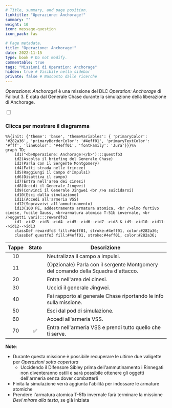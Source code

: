 ```yaml
---
# Title, summary, and page position.
linktitle: "Operazione: Anchorage!"
summary: ""
weight: 10
icon: message-question
icon_pack: fas

# Page metadata.
title: "Operazione: Anchorage!"
date: 2022-11-15
type: book # Do not modify.
commentable: true
tags: "Missioni di Operation: Anchorage"
hidden: true # Visibile nella sidebar
private: false # Nascosto dalle ricerche
---
```


<div class="fo3">

*Operazione: Anchorage!* è una missione del DLC *Operation: Anchorage* di Fallout 3. È data dal Generale Chase durante la simulazione della liberazione di Anchorage.



<section class="chart-collapse">
<input type="checkbox" name="collapse2" id="handle2">
<h3 class="handle">
<label for="handle2">Clicca per mostrare il diagramma</label>
</h3>
<div class="content">

```mermaid
%%{init: {'theme': 'base', 'themeVariables': { 'primaryColor': '#282a36', 'primaryBorderColor': '#4eff01', 'primaryTextColor': '#fff', 'lineColor': '#4eff01', 'fontFamily': 'Jura'}}}%%
graph TD;
    id1("<b>Operazione: Anchorage!</b>"):::questfo3
    id2(Ascolta il briefing del Generale Chase)
    id3(Parla con il Sergente Montgomery)
    id4(Fatti strada nelle trincee)
    id5(Raggiungi il Campo d'Impulsi)
    id6(Disattiva il campo)
    id7(Entra nell'area dei cinesi) 
    id8(Uccidi il Generale Jingwei)
    id9(Convinci il Generale Jingwei <br />a suicidarsi)
    id10(Esci dalla simulazione)
    id11(Accedi all'armeria VSS)
    id12(Sopravvivi all'ammutinamento)
    id13(100 PE, addestramento armatura atomica, <br />elmo furtivo cinese, fucile Gauss, <br>armatura atomica T-51b invernale, <br />oggetti vari):::rewardfo3
    id1-->id2-->id3-->id4-->id5-->id6-->id7-->id8 & id9-->id10-->id11-->id12-->id13
    classDef rewardfo3 fill:#4eff01, stroke:#4eff01, color:#282a36;
    classDef questfo3 fill:#4eff01, stroke:#4eff01, color:#282a36;
```

</div>
</section>

| Tappe |       Stato        | Descrizione |
| :---: | :----------------: | ----------- |
|  10     |                    |  Neutralizza il campo a impulsi.          |
|  11     |                    |   (Opzionale) Parla con il sergente Montgomery del comando della Squadra d'attacco.          |
| 20      |                    | Entra nell'area dei cinesi.            |
| 30      |                    |  Uccidi il generale Jingwei.           |
| 40      |                    |  Fai rapporto al generale Chase riportando le info sulla missione.           |
|  50     |                    |  Esci dal pod di simulazione.           |
|  60     |                    |  Accedi all'armeria VSS.           |
|  70     |:white_check_mark:                    | Entra nell'armeria VSS e prendi tutto quello che ti serve.            |





**Note**:
- Durante questa missione è possibile recuperare le ultime due valigette per *Operazioni sotto copertura*
  - Uccidendo il Difensore Sibley prima dell'ammutinamento i Rinnegati non diventeranno ostili e sarà possibile ottenere gli oggetti dell'armeria senza dover combatterli
- Finita la simulazione verrà aggiunta l'abilità per indossare le armature atomiche
- Prendere l'armatura atomica T-51b invernale farà terminare la missione *Devi mirare alla testa*, se già iniziata


</div>